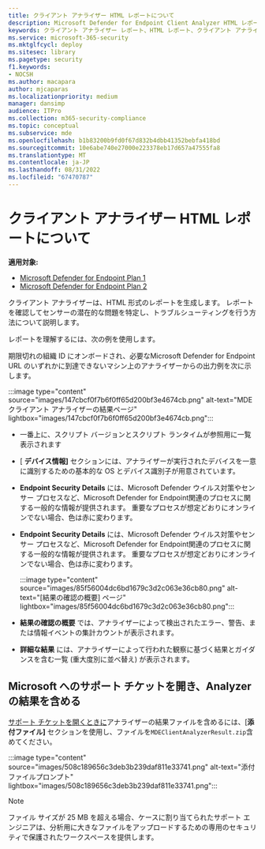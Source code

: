 ```yaml
---
title: クライアント アナライザー HTML レポートについて
description: Microsoft Defender for Endpoint Client Analyzer HTML レポートを分析する方法について説明します
keywords: クライアント アナライザー レポート、HTML レポート、クライアント アナライザー
ms.service: microsoft-365-security
ms.mktglfcycl: deploy
ms.sitesec: library
ms.pagetype: security
f1.keywords:
- NOCSH
ms.author: macapara
author: mjcaparas
ms.localizationpriority: medium
manager: dansimp
audience: ITPro
ms.collection: m365-security-compliance
ms.topic: conceptual
ms.subservice: mde
ms.openlocfilehash: b1b83200b9fd0f67d832b4dbb41352bebfa418bd
ms.sourcegitcommit: 10e6abe740e27000e223378eb17d657a47555fa8
ms.translationtype: MT
ms.contentlocale: ja-JP
ms.lasthandoff: 08/31/2022
ms.locfileid: "67470787"
---
```

# <a name="understand-the-client-analyzer-html-report"></a>クライアント アナライザー HTML レポートについて

**適用対象:**
- [Microsoft Defender for Endpoint Plan 1](https://go.microsoft.com/fwlink/?linkid=2154037)
- [Microsoft Defender for Endpoint Plan 2](https://go.microsoft.com/fwlink/?linkid=2154037)

クライアント アナライザーは、HTML 形式のレポートを生成します。 レポートを確認してセンサーの潜在的な問題を特定し、トラブルシューティングを行う方法について説明します。

レポートを理解するには、次の例を使用します。

 期限切れの組織 ID にオンボードされ、必要なMicrosoft Defender for Endpoint URL のいずれかに到達できないマシン上のアナライザーからの出力例を次に示します。

:::image type="content" source="images/147cbcf0f7b6f0ff65d200bf3e4674cb.png" alt-text="MDE クライアント アナライザーの結果ページ" lightbox="images/147cbcf0f7b6f0ff65d200bf3e4674cb.png":::

- 一番上に、スクリプト バージョンとスクリプト ランタイムが参照用に一覧表示されます
- [ **デバイス情報]** セクションには、アナライザーが実行されたデバイスを一意に識別するための基本的な OS とデバイス識別子が用意されています。
- **Endpoint Security Details** には、Microsoft Defender ウイルス対策やセンサー プロセスなど、Microsoft Defender for Endpoint関連のプロセスに関する一般的な情報が提供されます。 重要なプロセスが想定どおりにオンラインでない場合、色は赤に変わります。
  
-   **Endpoint Security Details** には、Microsoft Defender ウイルス対策やセンサー プロセスなど、Microsoft Defender for Endpoint関連のプロセスに関する一般的な情報が提供されます。 重要なプロセスが想定どおりにオンラインでない場合、色は赤に変わります。

    :::image type="content" source="images/85f56004dc6bd1679c3d2c063e36cb80.png" alt-text="[結果の確認の概要] ページ" lightbox="images/85f56004dc6bd1679c3d2c063e36cb80.png":::

-   **結果の確認の概要** では、アナライザーによって検出されたエラー、警告、または情報イベントの集計カウントが表示されます。

-   **詳細な結果** には、アナライザーによって行われた観察に基づく結果とガイダンスを含む一覧 (重大度別に並べ替え) が表示されます。

## <a name="open-a-support-ticket-to-microsoft-and-include-the-analyzer-results"></a>Microsoft へのサポート チケットを開き、Analyzer の結果を含める

[サポート チケットを開くときに](contact-support.md#open-a-service-request)アナライザーの結果ファイルを含めるには、[**添付ファイル]** セクションを使用し、ファイルを`MDEClientAnalyzerResult.zip`含めてください。

:::image type="content" source="images/508c189656c3deb3b239daf811e33741.png" alt-text="添付ファイルプロンプト" lightbox="images/508c189656c3deb3b239daf811e33741.png":::

> [!NOTE]
> ファイル サイズが 25 MB を超える場合、ケースに割り当てられたサポート エンジニアは、分析用に大きなファイルをアップロードするための専用のセキュリティで保護されたワークスペースを提供します。
